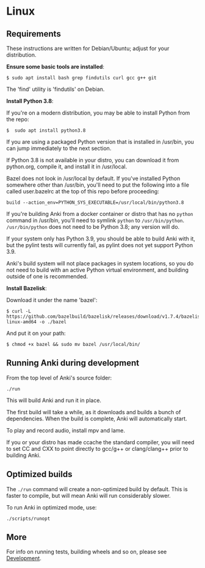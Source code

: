 # Linux

## Requirements

These instructions are written for Debian/Ubuntu; adjust for your distribution.

**Ensure some basic tools are installed**:

```
$ sudo apt install bash grep findutils curl gcc g++ git
```

The 'find' utility is 'findutils' on Debian.

**Install Python 3.8**:

If you're on a modern distribution, you may be able to install Python from the repo:

```
$  sudo apt install python3.8
```

If you are using a packaged Python version that is installed in /usr/bin, you can jump
immediately to the next section.

If Python 3.8 is not available in your distro, you can download it from python.org,
compile it, and install it in /usr/local.

Bazel does not look in /usr/local by default. If you've installed Python somewhere
other than /usr/bin, you'll need to put the following into a file called user.bazelrc
at the top of this repo before proceeding:

```
build --action_env=PYTHON_SYS_EXECUTABLE=/usr/local/bin/python3.8
```

If you're building Anki from a docker container or distro that has no `python` command in
/usr/bin, you'll need to symlink `python` to `/usr/bin/python`. `/usr/bin/python` does not
need to be Python 3.8; any version will do.

If your system only has Python 3.9, you should be able to build Anki with it,
but the pylint tests will currently fail, as pylint does not yet support Python 3.9.

Anki's build system will not place packages in system locations, so you do not
need to build with an active Python virtual environment, and building outside
of one is recommended.

**Install Bazelisk**:

Download it under the name 'bazel':

```
$ curl -L https://github.com/bazelbuild/bazelisk/releases/download/v1.7.4/bazelisk-linux-amd64 -o ./bazel
```

And put it on your path:

```
$ chmod +x bazel && sudo mv bazel /usr/local/bin/
```

## Running Anki during development

From the top level of Anki's source folder:

```
./run
```

This will build Anki and run it in place.

The first build will take a while, as it downloads and builds a bunch of
dependencies. When the build is complete, Anki will automatically start.

To play and record audio, install mpv and lame.

If you or your distro has made ccache the standard compiler, you will need to
set CC and CXX to point directly to gcc/g++ or clang/clang++ prior to building
Anki.

## Optimized builds

The `./run` command will create a non-optimized build by default. This is faster
to compile, but will mean Anki will run considerably slower.

To run Anki in optimized mode, use:

```
./scripts/runopt
```

## More

For info on running tests, building wheels and so on, please see [Development](./development.md).
